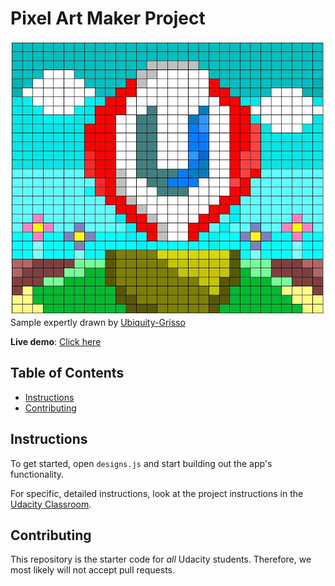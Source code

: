# Pixel Art Maker Project

![Pixel art maker screenshot](pixel_art_maker.jpg)
Sample expertly drawn by [Ubiquity-Grisso](https://github.com/Ubiquity-Grisso)

**Live demo**: [Click here](https://codewithoz.github.io/project-pixel-art-maker-starter/)

## Table of Contents

- [Instructions](#instructions)
- [Contributing](#contributing)

## Instructions

To get started, open `designs.js` and start building out the app's functionality.

For specific, detailed instructions, look at the project instructions in the [Udacity Classroom](https://classroom.udacity.com/me).

## Contributing

This repository is the starter code for _all_ Udacity students. Therefore, we most likely will not accept pull requests.
